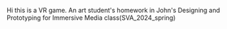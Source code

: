 Hi this is a VR game. An art student's homework in John's Designing and Prototyping for Immersive Media class(SVA_2024_spring)

